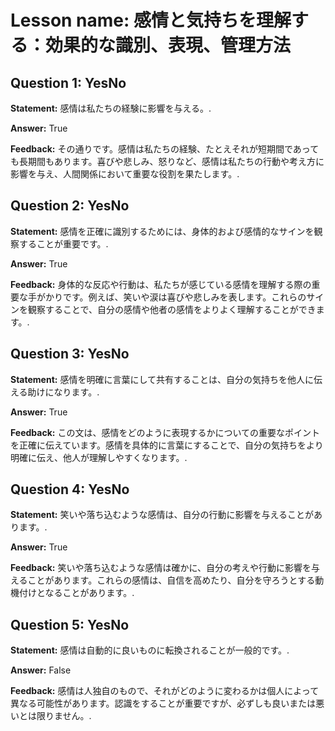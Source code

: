 # Lesson name: 感情と気持ちを理解する：効果的な識別、表現、管理方法

## Question 1: YesNo

**Statement:** 感情は私たちの経験に影響を与える。.

**Answer:** True

**Feedback:**
その通りです。感情は私たちの経験、たとえそれが短期間であっても長期間もあります。喜びや悲しみ、怒りなど、感情は私たちの行動や考え方に影響を与え、人間関係において重要な役割を果たします。.


## Question 2: YesNo

**Statement:** 感情を正確に識別するためには、身体的および感情的なサインを観察することが重要です。.

**Answer:** True

**Feedback:**
身体的な反応や行動は、私たちが感じている感情を理解する際の重要な手がかりです。例えば、笑いや涙は喜びや悲しみを表します。これらのサインを観察することで、自分の感情や他者の感情をよりよく理解することができます。.


## Question 3: YesNo

**Statement:** 感情を明確に言葉にして共有することは、自分の気持ちを他人に伝える助けになります。.

**Answer:** True

**Feedback:**
この文は、感情をどのように表現するかについての重要なポイントを正確に伝えています。感情を具体的に言葉にすることで、自分の気持ちをより明確に伝え、他人が理解しやすくなります。.


## Question 4: YesNo

**Statement:** 笑いや落ち込むような感情は、自分の行動に影響を与えることがあります。.

**Answer:** True

**Feedback:**
笑いや落ち込むような感情は確かに、自分の考えや行動に影響を与えることがあります。これらの感情は、自信を高めたり、自分を守ろうとする動機付けとなることがあります。.


## Question 5: YesNo

**Statement:** 感情は自動的に良いものに転換されることが一般的です。.

**Answer:** False

**Feedback:**
感情は人独自のもので、それがどのように変わるかは個人によって異なる可能性があります。認識をすることが重要ですが、必ずしも良いまたは悪いとは限りません。.

